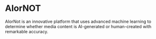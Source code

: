 # AIorNOT
AIorNot is an innovative platform that uses advanced machine learning to determine whether media content is AI-generated or human-created with remarkable accuracy.
